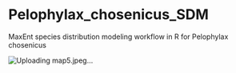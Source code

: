 # Pelophylax_chosenicus_SDM
MaxEnt species distribution modeling workflow in R for Pelophylax chosenicus 

![Uploading map5.jpeg…]()

